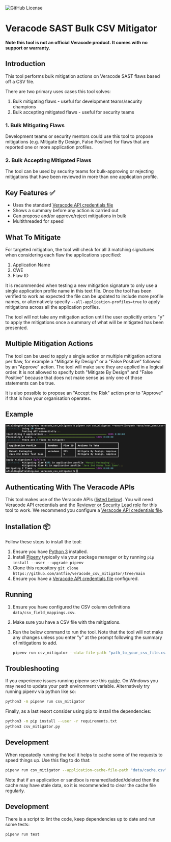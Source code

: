 ![GitHub License](https://img.shields.io/github/license/antfie/veracode_csv_mitigator)

# Veracode SAST Bulk CSV Mitigator

**Note this tool is not an official Veracode product. It comes with no support or warranty.**

## Introduction

This tool performs bulk mitigation actions on Veracode SAST flaws based off a CSV file.

There are two primary uses cases this tool solves:
1. Bulk mitigating flaws - useful for development teams/security champions
2. Bulk accepting mitigated flaws - useful for security teams

### 1. Bulk Mitigating Flaws

Development teams or security mentors could use this tool to propose mitigations (e.g. Mitigate By Design, False Positive) for flaws that are reported one or more application profiles.

### 2. Bulk Accepting Mitigated Flaws

The tool can be used by security teams for bulk-approving or rejecting mitigations that have been reviewed in more than one application profile.

## Key Features ✅

* Uses the standard [Veracode API credentials file](https://docs.veracode.com/r/c_configure_api_cred_file)
* Shows a summary before any action is carried out
* Can propose and/or approve/reject mitigations in bulk
* Multithreaded for speed

## What To Mitigate

For targeted mitigation, the tool will check for all 3 matching signatures when considering each flaw the applications specified:

1. Application Name
2. CWE
3. Flaw ID

It is recommended when testing a new mitigation signature to only use a single application profile name in this text file. Once the tool has been verified to work as expected the file can be updated to include more profile names, or alternatively specify `--all-application-profiles=true` to apply mitigations across all the application profiles.

The tool will not take any mitigation action until the user explicitly enters "y" to apply the mitigations once a summary of what will be mitigated has been presented.

## Multiple Mitigation Actions

The tool can be used to apply a single action or multiple mitigation actions per flaw, for example a "Mitigate By Design" or a "False Positive" followed by an "Approve" action. The tool will make sure they are applied in a logical order. It is not allowed to specify both "Mitigate By Design" and "False Positive" because that does not make sense as only one of those statements can be true.

It is also possible to propose an "Accept the Risk" action prior to "Approve" if that is how your organisation operates.

## Example

![demo.png](docs/demo.png)

## Authenticating With The Veracode APIs

This tool makes use of the Veracode APIs ([listed below](#outbound-api-calls)). You will need Veracode API credentials
and the [Reviewer or Security Lead role](https://docs.veracode.com/r/c_API_roles_details#results-api) for this tool to
work. We recommend you configure
a [Veracode API credentials file](https://docs.veracode.com/r/c_configure_api_cred_file).

## Installation 📦

Follow these steps to install the tool:

1. Ensure you have [Python 3](https://www.python.org/downloads/) installed.
2. Install [Pipenv](https://pipenv.pypa.io/) typically via your package manager or by running `pip install --user --upgrade pipenv`
3. Clone this repository `git clone https://github.com/antfie/veracode_csv_mitigator/tree/main`
4. Ensure you have a [Veracode API credentials file](https://docs.veracode.com/r/c_api_credentials3) configured.

## Running

1. Ensure you have configured the CSV column definitions `data/csv_field_mappings.csv`.
2. Make sure you have a CSV file with the mitigations.  
3. Run the below command to run the tool. Note that the tool will not make any changes unless you enter "y" at the prompt following the summary of mitigations to add.

    ```bash
    pipenv run csv_mitigator --data-file-path "path_to_your_csv_file.csv"
    ```

## Troubleshooting

If you experience issues running pipenv see this [guide](https://pipenv.pypa.io/en/latest/installation.html). On Windows you may need to update your path environment variable. Alternatively try running pipenv via python like so:

```bash
python3 -m pipenv run csv_mitigator
```

Finally, as a last resort consider using pip to install the dependencies:

```bash
python3 -m pip install --user -r requirements.txt
python3 csv_mitigator.py
```

## Development

When repeatedly running the tool it helps to cache some of the requests to speed things up. Use this flag to do that:

```bash
pipenv run csv_mitigator --application-cache-file-path "data/cache.csv"
```

Note that if an application or sandbox is renamed/added/deleted then the cache may have stale data, so it is recommended to clear the cache file regularly.

## Development

There is a script to lint the code, keep dependencies up to date and run some tests:

```bash
pipenv run test
```
